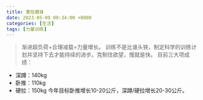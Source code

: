 ```yaml
---
title: 重拾健身
date: 2023-05-09 00:34:00 +0800
categories: [生活]
tags: [力量训练]
---
```


> 渐进超负荷+合理减载=力量增长。
训练不是比谁头铁，制定科学的训练计划并坚持下去才能持续的进步。克制住欲望，慢就是快。
目前三大项成绩：
- 深蹲：140kg
- 卧推：110kg
- 硬拉：150kg
今年目标卧推增长10-20公斤，深蹲/硬拉增长20-30公斤。

